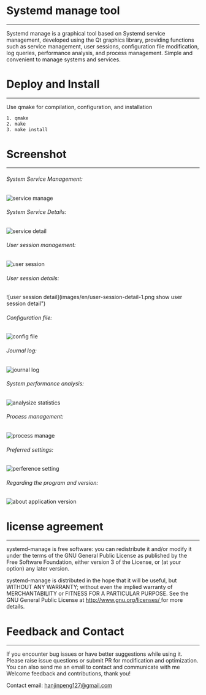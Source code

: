 
# Systemd manage tool
---
Systemd manage is a graphical tool based on Systemd service management, developed using the Qt graphics library, providing functions such as service management, user sessions, configuration file modification, log queries, performance analysis, and process management. Simple and convenient to manage systems and services.

# Deploy and Install
---
Use qmake for compilation, configuration, and installation

```bash
1. qmake
2. make
3. make install
```



# Screenshot
---
###### System Service Management:
![service manage](images/en/service-manage-view-1.png "systemd service unit manage")

###### System Service Details:
![service detail](images/en/service-detail-view-1.png "service unit detail")

###### User session management:
![user session](images/en/user-session-view-1.png "user session info")

###### User session details:
![user session detail](images/en/user-session-detail-1.png show user session detail")

###### Configuration file:
![config file](images/en/config-file-view-1.png "config file info")

###### Journal log:
![journal log](images/en/journal-log-view-1.png "show journal log")

###### System performance analysis:
![analysize statistics](images/en/analysize-statistics-view-1.png "systemd performance analysize statistics")

###### Process management:
![process manage](images/en/process-manage-view-1.png "process management")

###### Preferred settings:
![perference setting](images/en/setting-view-1.png "program perference setting")

###### Regarding the program and version:
![about application version](images/en/about-view-1.png "abuot version info")

# license agreement
---
systemd-manage is free software: you can redistribute it and/or modify it under the terms of the GNU General Public License as published by the Free Software Foundation, either version 3 of the License, or (at your option) any later version.

systemd-manage is distributed in the hope that it will be useful, but WITHOUT ANY WARRANTY; without even the implied warranty of MERCHANTABILITY or FITNESS FOR A PARTICULAR PURPOSE. See the GNU General Public License at [ http://www.gnu.org/licenses/ ]( http://www.gnu.org/licenses/ ) for more details.

# Feedback and Contact
---
If you encounter bug issues or have better suggestions while using it.
Please raise issue questions or submit PR for modification and optimization.
You can also send me an email to contact and communicate with me
Welcome feedback and contributions, thank you!

Contact email: hanjinpeng127@gmail.com
